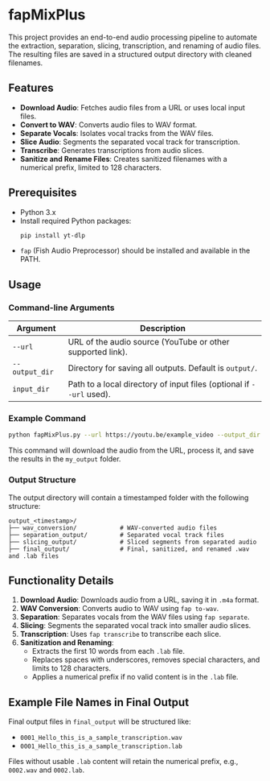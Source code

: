 # fapMixPlus

This project provides an end-to-end audio processing pipeline to automate the extraction, separation, slicing, transcription, and renaming of audio files. The resulting files are saved in a structured output directory with cleaned filenames.

## Features

- **Download Audio**: Fetches audio files from a URL or uses local input files.
- **Convert to WAV**: Converts audio files to WAV format.
- **Separate Vocals**: Isolates vocal tracks from the WAV files.
- **Slice Audio**: Segments the separated vocal track for transcription.
- **Transcribe**: Generates transcriptions from audio slices.
- **Sanitize and Rename Files**: Creates sanitized filenames with a numerical prefix, limited to 128 characters.

## Prerequisites

- Python 3.x
- Install required Python packages:
  ```bash
  pip install yt-dlp
  ```
- `fap` (Fish Audio Preprocessor) should be installed and available in the PATH.

## Usage

### Command-line Arguments

| Argument        | Description                                                          |
|-----------------|----------------------------------------------------------------------|
| `--url`         | URL of the audio source (YouTube or other supported link).           |
| `--output_dir`  | Directory for saving all outputs. Default is `output/`.              |
| `input_dir`     | Path to a local directory of input files (optional if `--url` used). |

### Example Command

```bash
python fapMixPlus.py --url https://youtu.be/example_video --output_dir my_output
```

This command will download the audio from the URL, process it, and save the results in the `my_output` folder.

### Output Structure

The output directory will contain a timestamped folder with the following structure:

```
output_<timestamp>/
├── wav_conversion/            # WAV-converted audio files
├── separation_output/         # Separated vocal track files
├── slicing_output/            # Sliced segments from separated audio
├── final_output/              # Final, sanitized, and renamed .wav and .lab files
```

## Functionality Details

1. **Download Audio**: Downloads audio from a URL, saving it in `.m4a` format.
2. **WAV Conversion**: Converts audio to WAV using `fap to-wav`.
3. **Separation**: Separates vocals from the WAV files using `fap separate`.
4. **Slicing**: Segments the separated vocal track into smaller audio slices.
5. **Transcription**: Uses `fap transcribe` to transcribe each slice.
6. **Sanitization and Renaming**:
   - Extracts the first 10 words from each `.lab` file.
   - Replaces spaces with underscores, removes special characters, and limits to 128 characters.
   - Applies a numerical prefix if no valid content is in the `.lab` file.

## Example File Names in Final Output

Final output files in `final_output` will be structured like:
- `0001_Hello_this_is_a_sample_transcription.wav`
- `0001_Hello_this_is_a_sample_transcription.lab`

Files without usable `.lab` content will retain the numerical prefix, e.g., `0002.wav` and `0002.lab`.
